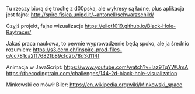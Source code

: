 Tu rzeczy biorą się trochę z d00pska, ale wykresy są ładne, plus aplikacja jest fajna:
http://spiro.fisica.unipd.it/~antonell/schwarzschild/

Czyjś projekt, fajne wizualizacje
https://eliot1019.github.io/Black-Hole-Raytracer/

Jakaś praca naukowa, to pewnie wyprowadzenie będą spoko, ale ja średnio rozumiem:
https://s3.cern.ch/inspire-prod-files-c/cc781ca2ff7682fb89cfc2b78d3d114f

Animacja w JavaScript:
https://www.youtube.com/watch?v=Iaz9TqYWUmA
https://thecodingtrain.com/challenges/144-2d-black-hole-visualization

Minkowski co mówił Biler:
https://en.wikipedia.org/wiki/Minkowski_space

